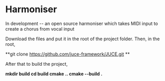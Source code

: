 # Harmoniser
In development -- an open source harmoniser which takes MIDI input to create a chorus from vocal input 


Download the files and put it in the root of the project folder. Then, in the root,


**git clone https://github.com/juce-framework/JUCE.git **


After that to build the project,


**mkdir build
cd build
cmake ..
cmake --build .**


